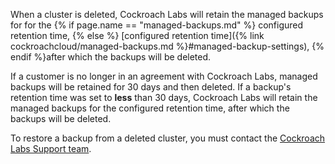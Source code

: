 When a cluster is deleted, Cockroach Labs will retain the managed backups for for the {% if page.name == "managed-backups.md" %} configured retention time, {% else %} [configured retention time]({% link cockroachcloud/managed-backups.md %}#managed-backup-settings), {% endif %}after which the backups will be deleted.

If a customer is no longer in an agreement with Cockroach Labs, managed backups will be retained for 30 days and then deleted. If a backup's retention time was set to **less** than 30 days, Cockroach Labs will retain the managed backups for the configured retention time, after which the backups will be deleted.

To restore a backup from a deleted cluster, you must contact the [Cockroach Labs Support team](https://www.cockroachlabs.com/docs/{{site.current_cloud_version}}/support-resources).